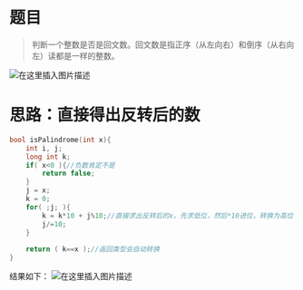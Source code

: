 

# 题目

> 判断一个整数是否是回文数。回文数是指正序（从左向右）和倒序（从右向左）读都是一样的整数。



![在这里插入图片描述](https://img-blog.csdnimg.cn/20200906095856559.png?x-oss-process=image/watermark,type_ZmFuZ3poZW5naGVpdGk,shadow_10,text_aHR0cHM6Ly9ibG9nLmNzZG4ubmV0L3FxXzQzNzQzNzYy,size_16,color_FFFFFF,t_70#pic_center)





# 思路：直接得出反转后的数

```c
bool isPalindrome(int x){
    int i, j;
    long int k;
    if( x<0 ){//负数肯定不是
        return false;
    }
    j = x;
    k = 0;
    for( ;j; ){
        k = k*10 + j%10;//直接求出反转后的x，先求低位，然后*10进位，转换为高位
        j/=10;
    }
    
    return ( k==x );//返回类型会自动转换
}
```



结果如下：
![在这里插入图片描述](https://img-blog.csdnimg.cn/20200906095906542.png?x-oss-process=image/watermark,type_ZmFuZ3poZW5naGVpdGk,shadow_10,text_aHR0cHM6Ly9ibG9nLmNzZG4ubmV0L3FxXzQzNzQzNzYy,size_16,color_FFFFFF,t_70#pic_center)
